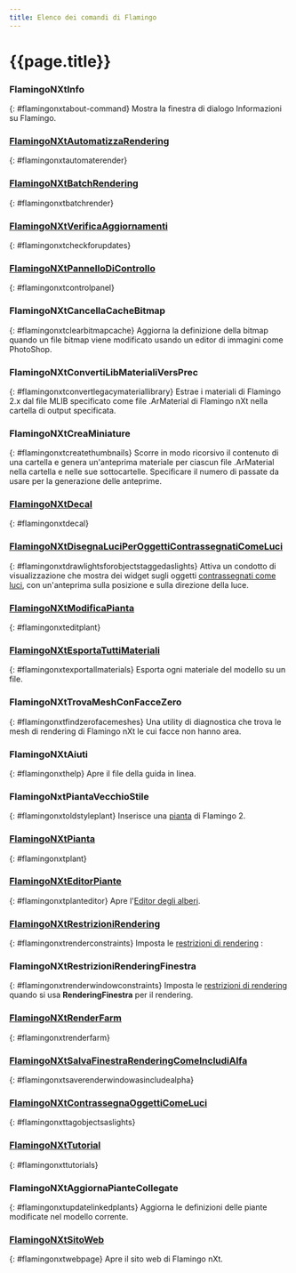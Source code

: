 ```yaml
---
title: Elenco dei comandi di Flamingo
---
```



# {{page.title}}
<!-- TODO: Some of those commands have been renamed to a version without "nXt". Or all of them? -->
### FlamingoNXtInfo
{: #flamingonxtabout-command}
Mostra la finestra di dialogo Informazioni su Flamingo.

###  [FlamingoNXtAutomatizzaRendering](automate-rendering.html#flamingonxtautomaterender)
{: #flamingonxtautomaterender}

###  [FlamingoNXtBatchRendering](automate-rendering.html#batch-render)
{: #flamingonxtbatchrender}

###  [FlamingoNXtVerificaAggiornamenti](http://nxt.flamingo3d.com/)
{: #flamingonxtcheckforupdates}

###  [FlamingoNXtPannelloDiControllo](welcome.html#control-panel)
{: #flamingonxtcontrolpanel}

### FlamingoNXtCancellaCacheBitmap
{: #flamingonxtclearbitmapcache}
Aggiorna la definizione della bitmap quando un file bitmap viene modificato usando un editor di immagini come PhotoShop.

### FlamingoNXtConvertiLibMaterialiVersPrec
{: #flamingonxtconvertlegacymateriallibrary}
Estrae i materiali di Flamingo 2.x dal file MLIB specificato come file .ArMaterial di Flamingo nXt nella cartella di output specificata.

### FlamingoNXtCreaMiniature
{: #flamingonxtcreatethumbnails}
Scorre in modo ricorsivo il contenuto di una cartella e genera un'anteprima materiale per ciascun file .ArMaterial nella cartella e nelle sue sottocartelle. Specificare il numero di passate da usare per la generazione delle anteprime.

###  [FlamingoNXtDecal](properties-decal.html)
{: #flamingonxtdecal}

###  [FlamingoNXtDisegnaLuciPerOggettiContrassegnatiComeLuci](lights-tab.html#tag-objects-as-lights)
{: #flamingonxtdrawlightsforobjectstaggedaslights}
Attiva un condotto di visualizzazione che mostra dei widget sugli oggetti [contrassegnati come luci](lights-tab.html#tag-objects-as-lights), con un'anteprima sulla posizione e sulla direzione della luce.

###  [FlamingoNXtModificaPianta](plants.html)
{: #flamingonxteditplant}

###  [FlamingoNXtEsportaTuttiMateriali](materials-tab.html#exportallmaterials)
{: #flamingonxtexportallmaterials}
Esporta ogni materiale del modello su un file.

### FlamingoNXtTrovaMeshConFacceZero
{: #flamingonxtfindzerofacemeshes}
Una utility di diagnostica che trova le mesh di rendering di Flamingo nXt le cui facce non hanno area.

### FlamingoNXtAiuti
{: #flamingonxthelp}
Apre il file della guida in linea.

### FlamingoNxtPiantaVecchioStile
{: #flamingonxtoldstyleplant}
Inserisce una [pianta](plants.html) di Flamingo 2.

###  [FlamingoNXtPianta](plants.html)
{: #flamingonxtplant}

###  [FlamingoNXtEditorPiante](plants.html)
{: #flamingonxtplanteditor}
Apre l'[Editor degli alberi](plants.html).

###  [FlamingoNXtRestrizioniRendering](documentproperties-flamingo.html#render-constraints)
{: #flamingonxtrenderconstraints}
Imposta le [restrizioni di rendering](documentproperties-flamingo.html#render-constraints) :

### FlamingoNXtRestrizioniRenderingFinestra
{: #flamingonxtrenderwindowconstraints}
Imposta le [restrizioni di rendering](documentproperties-flamingo.html#render-constraints) quando si usa **RenderingFinestra** per il rendering.

###  [FlamingoNXtRenderFarm](automate-rendering.html#render-farm)
{: #flamingonxtrenderfarm}

###  [FlamingoNXtSalvaFinestraRenderingComeIncludiAlfa](render-window.html#save-with-alpha-channel)
{: #flamingonxtsaverenderwindowasincludealpha}

###  [FlamingoNXtContrassegnaOggettiComeLuci](lights-tab.html#tag-objects-as-lights)
{: #flamingonxttagobjectsaslights}

###  [FlamingoNXtTutorial](http://nxt.flamingo3d.com/page/tutorial-e-documentazione)
{: #flamingonxttutorials}

### FlamingoNXtAggiornaPianteCollegate
{: #flamingonxtupdatelinkedplants}
Aggiorna le definizioni delle piante modificate nel modello corrente.

###  [FlamingoNXtSitoWeb](http://nxt.flamingo3d.com/)
{: #flamingonxtwebpage}
Apre il sito web di Flamingo nXt.
&#160;